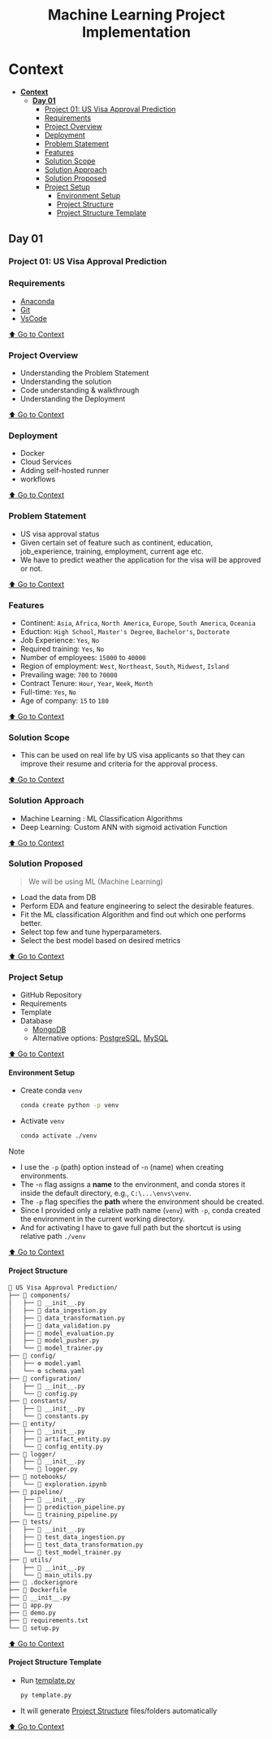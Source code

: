 <div align="center">
<h1>Machine Learning Project Implementation</h1>
</div>

# **Context**
- [**Context**](#context)
  - [**Day 01**](#day-01)
    - [Project 01: US Visa Approval Prediction](#project-01-us-visa-approval-prediction)
    - [Requirements](#requirements)
    - [Project Overview](#project-overview)
    - [Deployment](#deployment)
    - [Problem Statement](#problem-statement)
    - [Features](#features)
    - [Solution Scope](#solution-scope)
    - [Solution Approach](#solution-approach)
    - [Solution Proposed](#solution-proposed)
    - [Project Setup](#project-setup)
      - [Environment Setup](#environment-setup)
      - [Project Structure](#project-structure)
      - [Project Structure Template](#project-structure-template)

## **Day 01**

### Project 01: US Visa Approval Prediction

### Requirements

- [Anaconda](https://www.anaconda.com/download)
- [Git](https://git-scm.com/downloads)
- [VsCode](https://code.visualstudio.com/)

[⬆️ Go to Context](#context)

### Project Overview

- Understanding the Problem Statement
- Understanding the solution
- Code understanding & walkthrough
- Understanding the Deployment

[⬆️ Go to Context](#context)

### Deployment

- Docker
- Cloud Services
- Adding self-hosted runner
- workflows

[⬆️ Go to Context](#context)

### Problem Statement

- US visa approval status
- Given certain set of feature such as continent, education, job_experience, training, employment, current age etc.
- We have to predict weather the application for the visa will be approved or not.

[⬆️ Go to Context](#context)

### Features

- Continent: `Asia`, `Africa`, `North America`, `Europe`, `South America`, `Oceania`
- Eduction: `High School`, `Master's Degree`, `Bachelor's`, `Doctorate`
- Job Experience: `Yes`, `No`
- Required training: `Yes`, `No`
- Number of employees: `15000` to `40000`
- Region of employment: `West`, `Northeast`, `South`, `Midwest`, `Island`
- Prevailing wage: `700` to `70000`
- Contract Tenure: `Hour`, `Year`, `Week`, `Month`
- Full-time: `Yes`, `No`
- Age of company: `15` to `180`

[⬆️ Go to Context](#context)

### Solution Scope

- This can be used on real life by US visa applicants so that they can improve their resume and criteria for the approval process.

[⬆️ Go to Context](#context)

### Solution Approach

- Machine Learning : ML Classification Algorithms
- Deep Learning: Custom ANN with sigmoid activation Function

[⬆️ Go to Context](#context)

### Solution Proposed

> We will be using ML (Machine Learning)

- Load the data from DB
- Perform EDA and feature engineering to select the desirable features.
- Fit the ML classification Algorithm and find out which one performs better.
- Select top few and tune hyperparameters.
- Select the best model based on desired metrics

[⬆️ Go to Context](#context)

### Project Setup

- GitHub Repository
- Requirements
- Template
- Database
  - [MongoDB](https://www.mongodb.com/)
  - Alternative options: [PostgreSQL](https://www.postgresql.org/), [MySQL](https://www.mysql.com/)

[⬆️ Go to Context](#context)

#### Environment Setup

- Create conda `venv`

  ```sh
  conda create python -p venv
  ```

- Activate `venv`

  ```sh
  conda activate ./venv
  ```

> [!NOTE]
>
> - I use the `-p` (path) option instead of -`n` (name) when creating environments.
> - The -`n` flag assigns a **name** to the environment, and conda stores it inside the default directory, e.g., `C:\...\envs\venv`.
> - The `-p` flag specifies the **path** where the environment should be created.
> - Since I provided only a relative path name (`venv`) with `-p`, conda created the environment in the current working directory.
> - And for activating I have to gave full path but the shortcut is using relative path `./venv`

[⬆️ Go to Context](#context)

#### Project Structure

  ```sh
  📁 US Visa Approval Prediction/
  ├── 📁 components/
  │   ├── 🐍 __init__.py
  │   ├── 🐍 data_ingestion.py
  │   ├── 🐍 data_transformation.py
  │   ├── 🐍 data_validation.py
  │   ├── 🐍 model_evaluation.py
  │   ├── 🐍 model_pusher.py
  │   └── 🐍 model_trainer.py
  ├── 📁 config/
  │   ├── ⚙️ model.yaml
  │   └── ⚙️ schema.yaml
  ├── 📁 configuration/
  │   ├── 🐍 __init__.py
  │   └── 🐍 config.py
  ├── 📁 constants/
  │   ├── 🐍 __init__.py
  │   └── 🐍 constants.py
  ├── 📁 entity/
  │   ├── 🐍 __init__.py
  │   ├── 🐍 artifact_entity.py
  │   └── 🐍 config_entity.py
  ├── 📁 logger/
  │   ├── 🐍 __init__.py
  │   └── 🐍 logger.py
  ├── 📁 notebooks/
  │   └── 📓 exploration.ipynb
  ├── 📁 pipeline/
  │   ├── 🐍 __init__.py
  │   ├── 🐍 prediction_pipeline.py
  │   └── 🐍 training_pipeline.py
  ├── 📁 tests/
  │   ├── 🐍 __init__.py
  │   ├── 🐍 test_data_ingestion.py
  │   ├── 🐍 test_data_transformation.py
  │   └── 🐍 test_model_trainer.py
  ├── 📁 utils/
  │   ├── 🐍 __init__.py
  │   └── 🐍 main_utils.py
  ├── 📄 .dockerignore
  ├── 🐳 Dockerfile
  ├── 🐍 __init__.py
  ├── 🐍 app.py
  ├── 🐍 demo.py
  ├── 📄 requirements.txt
  └── 🐍 setup.py
  ```

[⬆️ Go to Context](#context)

#### Project Structure Template

- Run [template.py](template.py)

  ```py
  py template.py
  ```

- It will generate [Project Structure](#project-structure) files/folders automatically

[⬆️ Go to Context](#context)
